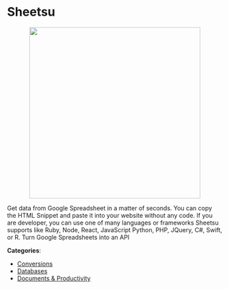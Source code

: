 # Sheetsu
<p align="center">
    <img width="400" src="https://raw.githubusercontent.com/apis-list/apis-list/apis/sheetsu/logo_256x256.png" />
</p>

Get data from Google Spreadsheet in a matter of seconds.  You can copy the HTML Snippet and paste it into your website without any code. If you are developer, you can use one of many languages or frameworks Sheetsu supports like Ruby, Node, React, JavaScript Python, PHP, JQuery, C#, Swift, or R. Turn Google Spreadsheets into an API



**Categories**:
- [Conversions](https://github.com/apis-list/apis-list#conversions)
- [Databases](https://github.com/apis-list/apis-list#databases)
- [Documents & Productivity](https://github.com/apis-list/apis-list#documents-and-productivity)






